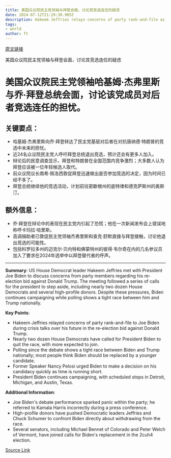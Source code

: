 ```yaml
---
title: 美国众议院民主党领袖与拜登会面，讨论其竞选连任的疑虑
date: 2024-07-12T21:29:30.905Z
description: Hakeem Jeffries relays concerns of party rank-and-file as more lawmakers urge president to quit race
tags: 
- world
author: ft
---
```


[原文链接](https://ft.com/content/f0a0f653-51a2-4d6c-960f-d396391f7975)

美国众议院民主党领袖与拜登会面，讨论其竞选连任的疑虑

# 美国众议院民主党领袖哈基姆·杰弗里斯与乔·拜登总统会面，讨论该党成员对后者竞选连任的担忧。

## 关键要点：
- 哈基姆·杰弗里斯向乔·拜登转达了民主党基层对后者在对抗唐纳德·特朗普的竞选中未来的担忧。
- 近24名众议院民主党人呼吁拜登总统退出竞选，预计还会有更多人加入。
- 辩论后的民意调查显示，拜登和特朗普在全国范围内竞争激烈；大多数人认为拜登应该被一位年轻候选人取代。
- 前众议院议长南希·佩洛西敦促拜登迅速做出是否参加竞选的决定，因为时间已经不多了。
- 拜登总统继续他的竞选活动，计划前往密歇根州的底特律和德克萨斯州的奥斯汀。

## 额外信息：
- 乔·拜登在辩论中的表现在民主党内引起了恐慌；他在一次新闻发布会上错误地称呼卡玛拉·哈里斯。
- 高调捐助者已敦促民主党领袖杰弗里斯和查克·舒默直接与拜登接触，讨论他退出竞选的可能性。
- 包括科罗拉多州的迈克尔·贝内特和佛蒙特州的彼得·韦尔奇在内的几名参议员加入了要求在2024年选举中以拜登替代者的呼声。

---

 **Summary**: 
US House Democrat leader Hakeem Jeffries met with President Joe Biden to discuss concerns from party members regarding his re-election bid against Donald Trump. The meeting followed a series of calls for the president to step aside, including nearly two dozen House Democrats and several high-profile donors. Despite these pressures, Biden continues campaigning while polling shows a tight race between him and Trump nationally.

**Key Points**: 
- Hakeem Jeffries relayed concerns of party rank-and-file to Joe Biden during crisis talks over his future in the re-election bid against Donald Trump.
- Nearly two dozen House Democrats have called for President Biden to quit the race, with more expected to join.
- Polling since the debate shows a tight race between Biden and Trump nationally; most people think Biden should be replaced by a younger candidate.
- Former Speaker Nancy Pelosi urged Biden to make a decision on his candidacy quickly as time is running short.
- President Biden continues campaigning, with scheduled stops in Detroit, Michigan, and Austin, Texas.

**Additional Information**: 
- Joe Biden's debate performance sparked panic within the party; he referred to Kamala Harris incorrectly during a press conference.
- High-profile donors have pushed Democratic leaders Jeffries and Chuck Schumer to confront Biden directly about withdrawing from the race.
- Several senators, including Michael Bennet of Colorado and Peter Welch of Vermont, have joined calls for Biden's replacement in the 2cuh4 election.

[Source Link](https://ft.com/content/f0a0f653-51a2-4d6c-960f-d396391f7975)

